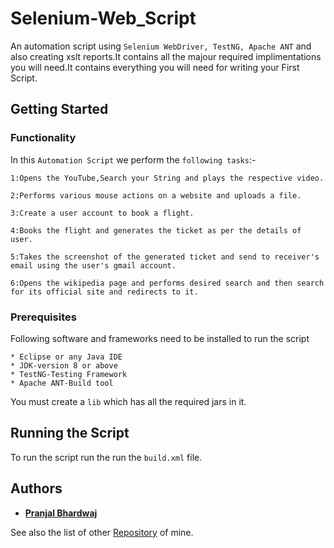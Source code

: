 # Selenium-Web_Script

An automation script using `Selenium WebDriver, TestNG, Apache ANT` and also creating xslt reports.It contains all the majour required implimentations you will need.It contains everything you will need for writing your First Script.

## Getting Started

### Functionality

In this `Automation Script` we perform the `following tasks`:-

```
1:Opens the YouTube,Search your String and plays the respective video.

2:Performs various mouse actions on a website and uploads a file.

3:Create a user account to book a flight.

4:Books the flight and generates the ticket as per the details of user.

5:Takes the screenshot of the generated ticket and send to receiver's email using the user's gmail account.

6:Opens the wikipedia page and performs desired search and then search for its official site and redirects to it.
```
### Prerequisites

Following software and frameworks need to be installed to run the script

```
* Eclipse or any Java IDE
* JDK-version 8 or above
* TestNG-Testing Framework
* Apache ANT-Build tool
```
You must create a `lib` which has all the required jars in it. 

## Running the Script

To run the script run the run the `build.xml` file.

## Authors

* [**Pranjal Bhardwaj**](https://github.com/pranjal-bhardwaj/) 

See also the list of other [Repository](https://github.com/pranjal-bhardwaj?tab=repositories) of mine.

